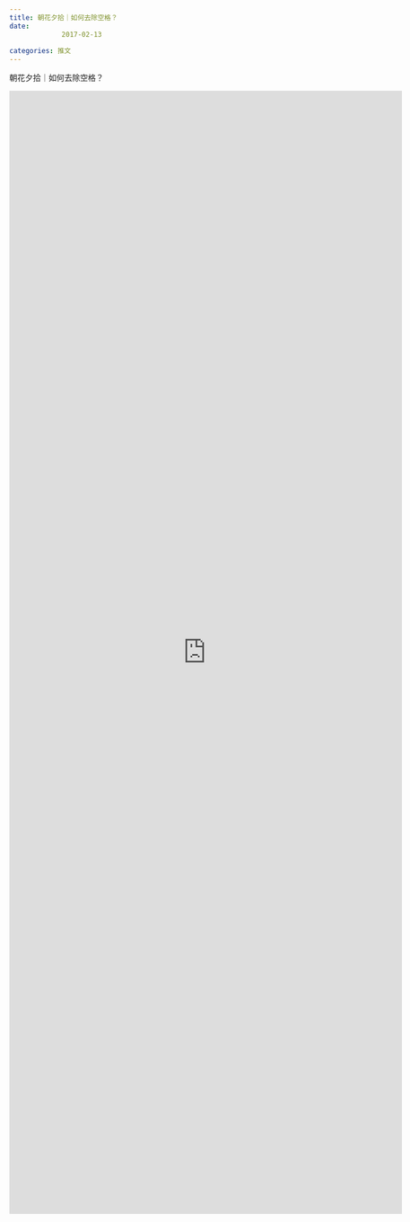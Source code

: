 ```yaml
---
title: 朝花夕拾｜如何去除空格？
date: 
             2017-02-13
            
categories: 推文
---
```

朝花夕拾｜如何去除空格？<!--more-->
<iframe src="http://202.114.234.173:8669/appbbs/Stata_Article/@朝花夕拾｜如何去除空格？.htm" width="700px" height="2000px" scrolling="auto" frameborder=0 ></iframe>